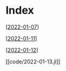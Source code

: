 # Index


[[2022-01-07]]

[[2022-01-11]]

[[2022-01-12]]

[[code/2022-01-13.jl]]

[//begin]: # "Autogenerated link references for markdown compatibility"
[2022-01-07]: 2022-01-07 "2022-01-07"
[2022-01-11]: 2022-01-11 "2022-01-11"
[2022-01-12]: 2022-01-12 "2022-01-12"
[//end]: # "Autogenerated link references"
